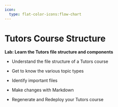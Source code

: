 ```yaml
---
icon:
  type: flat-color-icons:flow-chart
---
```


# Tutors Course Structure

<b>Lab: Learn the Tutors file structure and components</b>
<br />

- Understand the file structure of a Tutors course


- Get to know the various topic types


- Identify important files


- Make changes with Markdown


- Regenerate and Redeploy your Tutors course